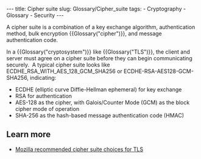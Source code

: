 --- title: Cipher suite slug: Glossary/Cipher\_suite tags: - Cryptography - Glossary - Security ---

<span class="seoSummary">A cipher suite is a combination of a key exchange algorithm, authentication method, bulk encryption {{Glossary("cipher")}}, and message authentication code.</span>

In a {{Glossary("cryptosystem")}} like {{Glossary("TLS")}}, the client and server must agree on a cipher suite before they can begin communicating securely.  A typical cipher suite looks like ECDHE\_RSA\_WITH\_AES\_128\_GCM\_SHA256 or ECDHE-RSA-AES128-GCM-SHA256, indicating:

-   ECDHE (elliptic curve Diffie-Hellman ephemeral) for key exchange
-   RSA for authentication
-   AES-128 as the cipher, with Galois/Counter Mode (GCM) as the block cipher mode of operation
-   SHA-256 as the hash-based message authentication code (HMAC)

Learn more
----------

-   [Mozilla recommended cipher suite choices for TLS](https://wiki.mozilla.org/Security/Server_Side_TLS)
